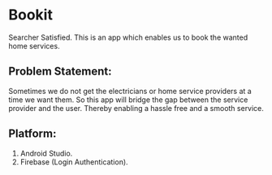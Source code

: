 # Bookit

Searcher Satisfied. This is an app which enables us to book the wanted home services.

## Problem Statement:

Sometimes we do not get the electricians or home service providers at a time we want them. So this app will bridge the gap between the service provider and the user. Thereby enabling a hassle free and a smooth service.

## Platform:

1. Android Studio.
2. Firebase (Login Authentication).

